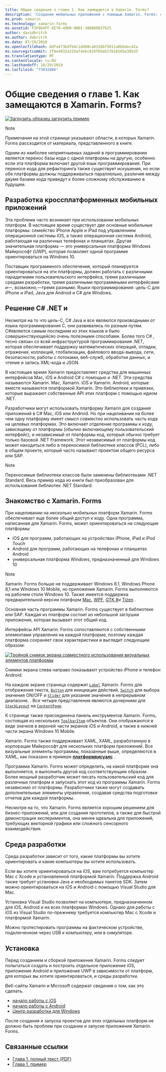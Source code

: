 ```yaml
---
title: Общие сведения о главе 1. Как замещаются в Xamarin. Forms?
description: 'Создание мобильных приложений с помощью Xamarin. Forms: сводка раздела 1. Как замещаются в Xamarin. Forms?'
ms.prod: xamarin
ms.technology: xamarin-forms
ms.assetid: F3F864FF-EE70-49D0-90D1-388889037625
author: davidbritch
ms.author: dabritch
ms.date: 07/19/2018
ms.openlocfilehash: 6dfa473bdfb4c1dd88ca833dbf5011a0bbdec42a
ms.sourcegitcommit: 2fbe4932a319af4ebc829f65eb1fb1816ba305d3
ms.translationtype: MT
ms.contentlocale: ru-RU
ms.lasthandoff: 10/29/2019
ms.locfileid: "73032886"
---
```

# <a name="summary-of-chapter-1-how-does-xamarinforms-fit-in"></a>Общие сведения о главе 1. Как замещаются в Xamarin. Forms?

[![Загрузить образец](~/media/shared/download.png) загрузить пример](https://github.com/xamarin/xamarin-forms-book-samples/tree/master/Chapter01)

> [!NOTE]
> Примечания на этой странице указывают области, в которых Xamarin. Forms рассходится от материала, представленного в книге.

Одним из наиболее неприятныеных заданий в программировании является перенос базы кода с одной платформы на другую, особенно если эта платформа включает другой язык программирования. При переносе кода для рефакторинга также существует искушения, но если обе платформы должны поддерживаться параллельно, различия между двумя базами кода приведут к более сложному обслуживанию в будущем.

## <a name="cross-platform-mobile-development"></a>Разработка кроссплатформенных мобильных приложений

Эта проблема часто возникает при использовании мобильных платформ. В настоящее время существует две основные мобильные платформы: семейство iPhone Apple и iPad под управлением операционной системы iOS, а также операционная система Android, работающая на различных телефонах и планшетах. Другая значительная платформа — это универсальная платформа Windows Майкрософт (UWP), которая позволяет одной программе ориентироваться на Windows 10.

Поставщик программного обеспечения, который планируется ориентироваться на эти платформы, должен работать с различными парадигмами пользовательского интерфейса, тремя различными средами разработки, тремя различными программными интерфейсами и&mdash;, возможно,&mdash;тремя разными. Языки программирования: цель-C для iPhone и iPad, Java для Android и C# для Windows.

## <a name="the-c-and-net-solution"></a>Решение C# .NET и

Несмотря на то что цель-C, C# Java и все являются производными от языка программирования C, они развивались по разным путям. C#является самым последним из этих языков и было совершенствующейсяо очень полезными способами. Более того C# , тесно связан со всей инфраструктурой программирования .NET, которая обеспечивает поддержку математических операций, отладки, отражения, коллекций, глобализации, файлового ввода-вывода, сети, безопасности, работы с потоками, веб-служб, обработки данных, и чтение и запись XML-кода и JSON.

В настоящее время Xamarin предоставляет средства для машинных интерфейсов Mac, iOS и Android C# с помощью и .NET. Эти средства называются Xamarin. Mac, Xamarin. iOS и Xamarin. Android, которые вместе называются платформой Xamarin. Это библиотеки и привязки, которые выражают собственные API этих платформ с помощью идиом .NET.

Разработчики могут использовать платформу Xamarin для создания приложений в C# Mac, iOS или Android. Но при нацеливании на более чем одну платформу имеет смысл совместно использовать часть кода на целевых платформах. Это включает отделение программы к коду, зависящему от платформы (обычно включающему пользовательский интерфейс), и независимый от платформы код, который обычно требует только базовой .NET Framework. Этот независимый от платформы код может находиться либо в переносимой библиотеке классов (PCL), либо в общем проекте, который часто называют проектом общего ресурса или SAP.

> [!NOTE]
> Переносимые библиотеки классов были заменены библиотеками .NET Standard. Весь пример кода из книги был преобразован для использования библиотек .NET Standard.

## <a name="introducing-xamarinforms"></a>Знакомство с Xamarin. Forms

При нацеливании на несколько мобильных платформ Xamarin. Forms обеспечивает еще более общий доступ к коду. Одна программа, написанная для Xamarin. Forms, может ориентироваться на следующие платформы:

- iOS для программ, работающих на устройствах iPhone, iPad и iPod Touch
- Android для программ, работающих на телефонах и планшетах Android
- универсальная платформа Windows, предназначенный для Windows 10

> [!NOTE]
> Xamarin. Forms больше не поддерживает Windows 8.1, Windows Phone 8,1 или Windows 10 Mobile, но приложения Xamarin. Forms выполняются на рабочем столе Windows 10. Также имеется поддержка предварительной версии платформ [Mac](~/xamarin-forms/platform/other/mac.md), [WPF](~/xamarin-forms/platform/other/wpf.md), [GTK #](~/xamarin-forms/platform/other/gtk.md)и [Tizen](~/xamarin-forms/platform/other/tizen.md) .

Основная часть программы Xamarin. Forms существует в библиотеке или SAP. Каждая из платформ состоит из небольшой заглушки приложения, которая вызывает этот общий код.

Интерфейсы API Xamarin. Forms сопоставляются с собственными элементами управления на каждой платформе, поэтому каждая платформа сохраняет свои характеристики и выглядит следующим образом:

[![Тройной снимок экрана совместного использования визуальных элементов платформы](images/ch01fg03-small.png "Элементы управления Xamarin. Forms на каждой платформе")](images/ch01fg03-large.png#lightbox "Элементы управления Xamarin. Forms на каждой платформе")

Снимки экрана слева направо показывают устройство iPhone и телефон Android:

На каждом экране страница содержит [`Label`](xref:Xamarin.Forms.Label) Xamarin. Forms для отображения текста, [`Button`](xref:Xamarin.Forms.Button) для инициации действий, [`Switch`](xref:Xamarin.Forms.Switch) для выбора значения ON/OFF и [`Slider`](xref:Xamarin.Forms.Slider) для указания значения в непрерывном диапазоне. . Все четыре представления являются дочерними для [`StackLayout`](xref:Xamarin.Forms.StackLayout) на [`ContentPage`](xref:Xamarin.Forms.ContentPage).

К странице также присоединена панель инструментов Xamarin. Forms, состоящая из нескольких [`ToolbarItem`](xref:Xamarin.Forms.ToolbarItem) объектов. Они отображаются в виде значков в верхней части экранов iOS и Android, а также в нижней части экрана Windows 10 Mobile.

Xamarin. Forms также поддерживает XAML, XAML, разработанную в корпорации Майкрософт для нескольких платформ приложений. Все визуальные элементы программы, показанные выше, определяются в XAML, как показано в примере [**платформвисуалс**](https://github.com/xamarin/xamarin-forms-book-samples/tree/master/Chapter01/PlatformVisuals) .

Программа Xamarin. Forms может определить, на какой платформе она выполняется, и выполнить другой код соответствующим образом. Более мощный разработчик может писать пользовательский код для различных платформ и запускать этот код из программы Xamarin. Forms независимо от платформы. Разработчики также могут создавать дополнительные элементы управления, создавая средства подготовки отчетов для каждой платформы.

Несмотря на то, что Xamarin. Forms является хорошим решением для бизнес-приложений, или для создания прототипов, а также для быстрой демонстрации экспериментов, она менее идеальна для приложений, требующих векторной графики или сложного сенсорного взаимодействия.

## <a name="your-development-environment"></a>Среда разработки

Среда разработки зависит от того, какие платформы вы хотите ориентировать и какие компьютеры вы хотите использовать.

Если вы хотите ориентироваться на iOS, вам потребуется компьютер Mac с Xcode и установленной платформой Xamarin. Поддержка Android также требует установки Java и необходимых пакетов SDK. Затем можно ориентироваться на iOS и Android с помощью Visual Studio для Mac.

Установка Visual Studio позволяет на компьютере, предназначенном для iOS, Android и на всех платформах Windows. Однако для работы с iOS из Visual Studio по-прежнему требуется компьютер Mac с Xcode и платформой Xamarin.

Можно протестировать программы на фактическом устройстве, подключенном через USB к компьютеру, или в симуляторе.

## <a name="installation"></a>Установка

Перед созданием и сборкой приложения Xamarin. Forms следует попытаться создать и построить отдельное приложение iOS, приложение Android и приложение UWP в зависимости от платформ, для которых вы хотите ориентироваться, и среды разработки.

Веб-сайты Xamarin и Microsoft содержат сведения о том, как это сделать.

- [начало работы с iOS](~/ios/get-started/index.md)
- [начало работы с Android](~/android/get-started/index.md)
- [Центр разработки для Windows](https://dev.windows.com)

После создания и запуска проектов для этих отдельных платформ не должно быть проблем при создании и запуске приложения Xamarin. Forms.

## <a name="related-links"></a>Связанные ссылки

- [Глава 1. полный текст (PDF)](https://download.xamarin.com/developer/xamarin-forms-book/XamarinFormsBook-Ch01-Apr2016.pdf)
- [Глава 1. пример](https://github.com/xamarin/xamarin-forms-book-samples/tree/master/Chapter01)

